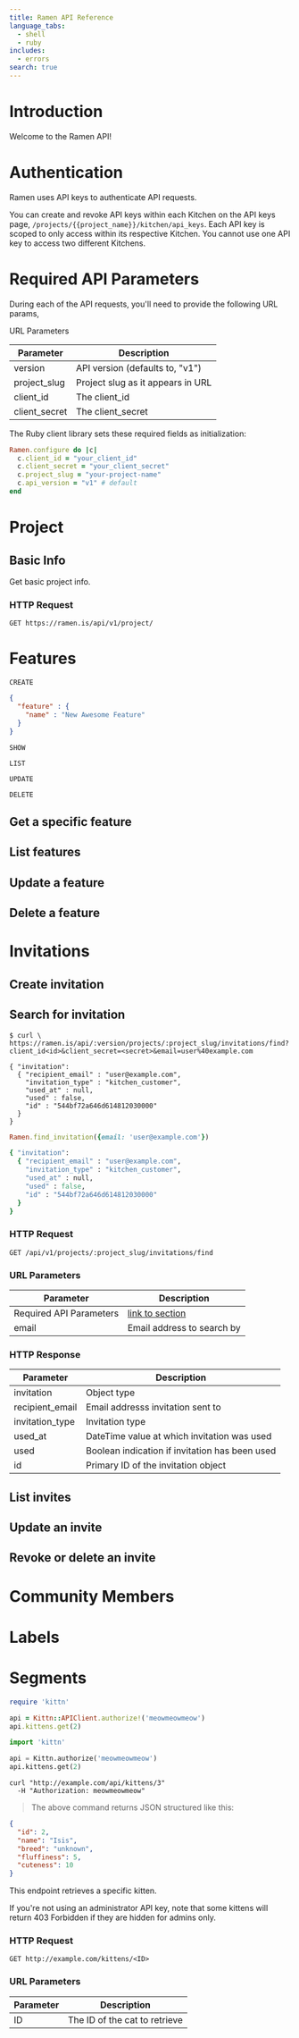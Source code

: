 ```yaml
---
title: Ramen API Reference
language_tabs:
  - shell
  - ruby
includes:
  - errors
search: true
---
```


# Introduction

Welcome to the Ramen API! 

# Authentication

  Ramen uses API keys to authenticate API requests. 

  You can create and revoke API keys within each Kitchen on the API keys page, `/projects/{{project_name}}/kitchen/api_keys`. Each API key is scoped to only access within its respective Kitchen. You cannot use one API key to access two different Kitchens.

# Required API Parameters

During each of the API requests, you'll need to provide the following URL params, 

URL Parameters

Parameter | Description
--------- | -----------
version | API version (defaults to, "v1")
project_slug | Project slug as it appears in URL
client_id | The client_id
client_secret | The client_secret

The Ruby client library sets these required fields as initialization:

```ruby
Ramen.configure do |c|
  c.client_id = "your_client_id"
  c.client_secret = "your_client_secret"
  c.project_slug = "your-project-name"
  c.api_version = "v1" # default 
end


```

# Project

## Basic Info

Get basic project info.

### HTTP Request

`GET https://ramen.is/api/v1/project/`

<aside class="success">
</aside>

# Features


`CREATE`

```json
{
  "feature" : {
    "name" : "New Awesome Feature"
  }
}
```

`SHOW`

`LIST`

`UPDATE`

`DELETE`


## Get a specific feature
## List features
## Update a feature
## Delete a feature



# Invitations

## Create invitation


## Search for invitation


```shell
$ curl \
https://ramen.is/api/:version/projects/:project_slug/invitations/find?client_id<id>&client_secret=<secret>&email=user%40example.com

{ "invitation":
  { "recipient_email" : "user@example.com",
    "invitation_type" : "kitchen_customer",
    "used_at" : null,
    "used" : false,
    "id" : "544bf72a646d614812030000"
  }
}
```

```ruby
Ramen.find_invitation({email: 'user@example.com'})

{ "invitation":
  { "recipient_email" : "user@example.com",
    "invitation_type" : "kitchen_customer",
    "used_at" : null,
    "used" : false,
    "id" : "544bf72a646d614812030000"
  }
}
```

### HTTP Request

`GET /api/v1/projects/:project_slug/invitations/find`

### URL Parameters

Parameter | Description
--------- | -----------
Required API Parameters | <a href="#required-api-parameters">link to section</a>
email | Email address to search by

### HTTP Response

Parameter | Description
----------|------------
invitation | Object type
recipient_email | Email addresss invitation sent to 
invitation_type | Invitation type
used_at | DateTime value at which invitation was used
used | Boolean indication if invitation has been used
id | Primary ID of the invitation object 

## List invites
## Update an invite
## Revoke or delete an invite

# Community Members

# Labels

# Segments

```ruby
require 'kittn'

api = Kittn::APIClient.authorize!('meowmeowmeow')
api.kittens.get(2)
```

```python
import 'kittn'

api = Kittn.authorize('meowmeowmeow')
api.kittens.get(2)
```

```shell
curl "http://example.com/api/kittens/3"
  -H "Authorization: meowmeowmeow"
```

> The above command returns JSON structured like this:

```json
{
  "id": 2,
  "name": "Isis",
  "breed": "unknown",
  "fluffiness": 5,
  "cuteness": 10
}
```

This endpoint retrieves a specific kitten.

<aside class="warning">If you're not using an administrator API key, note that some kittens will return 403 Forbidden if they are hidden for admins only.</aside>

### HTTP Request

`GET http://example.com/kittens/<ID>`

### URL Parameters

Parameter | Description
--------- | -----------
ID | The ID of the cat to retrieve

